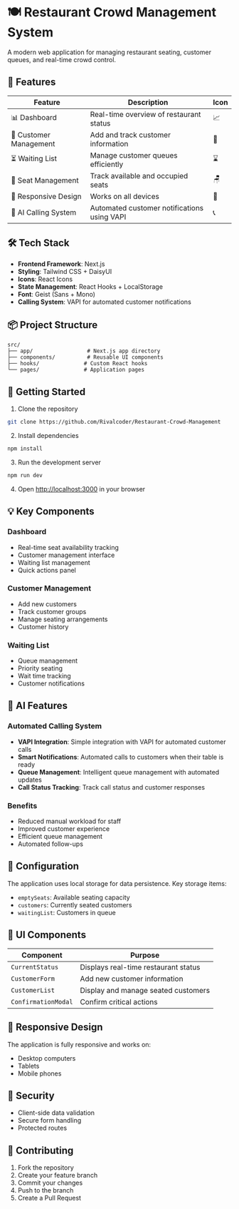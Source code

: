 # 🍽️ Restaurant Crowd Management System

A modern web application for managing restaurant seating, customer queues, and real-time crowd control.

## 🌟 Features

| Feature | Description | Icon |
|---------|-------------|------|
| 📊 Dashboard | Real-time overview of restaurant status | 📈 |
| 👥 Customer Management | Add and track customer information | 👤 |
| ⏳ Waiting List | Manage customer queues efficiently | ⌛ |
| 💺 Seat Management | Track available and occupied seats | 🪑 |
| 📱 Responsive Design | Works on all devices | 📲 |
| 🤖 AI Calling System | Automated customer notifications using VAPI | 📞 |

## 🛠️ Tech Stack

- **Frontend Framework**: Next.js
- **Styling**: Tailwind CSS + DaisyUI
- **Icons**: React Icons
- **State Management**: React Hooks + LocalStorage
- **Font**: Geist (Sans + Mono)
- **Calling System**: VAPI for automated customer notifications

## 📦 Project Structure

```
src/
├── app/                 # Next.js app directory
├── components/          # Reusable UI components
├── hooks/              # Custom React hooks
└── pages/              # Application pages
```

## 🚀 Getting Started

1. Clone the repository
```bash
git clone https://github.com/Rivalcoder/Restaurant-Crowd-Management
```

2. Install dependencies
```bash
npm install
```

3. Run the development server
```bash
npm run dev
```

4. Open [http://localhost:3000](http://localhost:3000) in your browser

## 💡 Key Components

### Dashboard
- Real-time seat availability tracking
- Customer management interface
- Waiting list management
- Quick actions panel

### Customer Management
- Add new customers
- Track customer groups
- Manage seating arrangements
- Customer history

### Waiting List
- Queue management
- Priority seating
- Wait time tracking
- Customer notifications

## 🤖 AI Features

### Automated Calling System
- **VAPI Integration**: Simple integration with VAPI for automated customer calls
- **Smart Notifications**: Automated calls to customers when their table is ready
- **Queue Management**: Intelligent queue management with automated updates
- **Call Status Tracking**: Track call status and customer responses

### Benefits
- Reduced manual workload for staff
- Improved customer experience
- Efficient queue management
- Automated follow-ups

## 🔧 Configuration

The application uses local storage for data persistence. Key storage items:
- `emptySeats`: Available seating capacity
- `customers`: Currently seated customers
- `waitingList`: Customers in queue

## 🎨 UI Components

| Component | Purpose |
|-----------|---------|
| `CurrentStatus` | Displays real-time restaurant status |
| `CustomerForm` | Add new customer information |
| `CustomerList` | Display and manage seated customers |
| `ConfirmationModal` | Confirm critical actions |

## 📱 Responsive Design

The application is fully responsive and works on:
- Desktop computers
- Tablets
- Mobile phones

## 🔐 Security

- Client-side data validation
- Secure form handling
- Protected routes

## 🤝 Contributing

1. Fork the repository
2. Create your feature branch
3. Commit your changes
4. Push to the branch
5. Create a Pull Request




